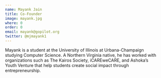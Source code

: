 ```yaml
---
name: Mayank Jain
title: Co-Founder
image: mayank.jpg
where: 0
order: 0
email: mayank@gopilot.org
twitter: @mjmayank1
---
```


Mayank is a student at the University of Illinois at Urbana-Champaign studying Computer Science. A Northern Virginia native, he has worked with organizations such as The Kairos Society, iCAREweCARE, and Ashoka’s Youth Venture that help students create social impact through entrepreneurship.
